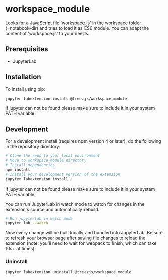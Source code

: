# workspace_module

Looks for a JavaScript file 'workspace.js' in the workspace folder (=notebook-dir) and
tries to load it as ES6 module. You can adapt the content of 'workspace.js' to your needs.


## Prerequisites

* JupyterLab

## Installation

To install using pip:

```bash
jupyter labextension install @treezjs/workspace_module
```

If jupyter can not be found please make sure to include it in your system PATH variable.

## Development

For a development install (requires npm version 4 or later), do the following in the repository directory:

```bash
# Clone the repo to your local environment
# Move to workspace_module directory
# Install dependencies
npm install
# Install your development version of the extension
jupyter labextension install .
```

If jupyter can not be found please make sure to include it in your system PATH variable.

You can run JupyterLab in watch mode to watch for changes in the extension's source and automatically rebuild.

```bash
# Run jupyterlab in watch mode
jupyter lab --watch
```

Now every change will be built locally and bundled into JupyterLab.
Be sure to refresh your browser page after saving file changes to reload the extension
(note: you'll need to wait for webpack to finish, which can take 10s+ at times).

### Uninstall

```bash
jupyter labextension uninstall @treezjs/workspace_module
```

